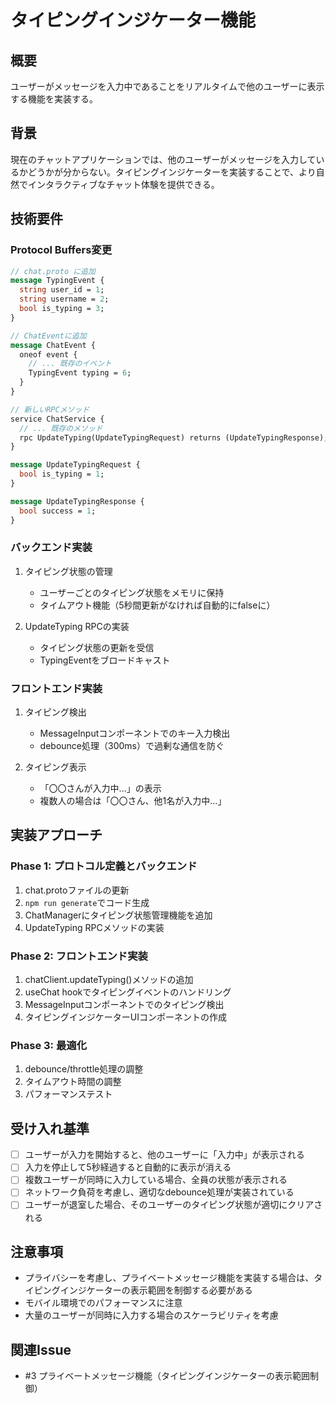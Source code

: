 # タイピングインジケーター機能

## 概要
ユーザーがメッセージを入力中であることをリアルタイムで他のユーザーに表示する機能を実装する。

## 背景
現在のチャットアプリケーションでは、他のユーザーがメッセージを入力しているかどうかが分からない。タイピングインジケーターを実装することで、より自然でインタラクティブなチャット体験を提供できる。

## 技術要件

### Protocol Buffers変更
```proto
// chat.proto に追加
message TypingEvent {
  string user_id = 1;
  string username = 2;
  bool is_typing = 3;
}

// ChatEventに追加
message ChatEvent {
  oneof event {
    // ... 既存のイベント
    TypingEvent typing = 6;
  }
}

// 新しいRPCメソッド
service ChatService {
  // ... 既存のメソッド
  rpc UpdateTyping(UpdateTypingRequest) returns (UpdateTypingResponse);
}

message UpdateTypingRequest {
  bool is_typing = 1;
}

message UpdateTypingResponse {
  bool success = 1;
}
```

### バックエンド実装
1. タイピング状態の管理
   - ユーザーごとのタイピング状態をメモリに保持
   - タイムアウト機能（5秒間更新がなければ自動的にfalseに）
   
2. UpdateTyping RPCの実装
   - タイピング状態の更新を受信
   - TypingEventをブロードキャスト

### フロントエンド実装
1. タイピング検出
   - MessageInputコンポーネントでのキー入力検出
   - debounce処理（300ms）で過剰な通信を防ぐ
   
2. タイピング表示
   - 「〇〇さんが入力中...」の表示
   - 複数人の場合は「〇〇さん、他1名が入力中...」

## 実装アプローチ

### Phase 1: プロトコル定義とバックエンド
1. chat.protoファイルの更新
2. `npm run generate`でコード生成
3. ChatManagerにタイピング状態管理機能を追加
4. UpdateTyping RPCメソッドの実装

### Phase 2: フロントエンド実装
1. chatClient.updateTyping()メソッドの追加
2. useChat hookでタイピングイベントのハンドリング
3. MessageInputコンポーネントでのタイピング検出
4. タイピングインジケーターUIコンポーネントの作成

### Phase 3: 最適化
1. debounce/throttle処理の調整
2. タイムアウト時間の調整
3. パフォーマンステスト

## 受け入れ基準
- [ ] ユーザーが入力を開始すると、他のユーザーに「入力中」が表示される
- [ ] 入力を停止して5秒経過すると自動的に表示が消える
- [ ] 複数ユーザーが同時に入力している場合、全員の状態が表示される
- [ ] ネットワーク負荷を考慮し、適切なdebounce処理が実装されている
- [ ] ユーザーが退室した場合、そのユーザーのタイピング状態が適切にクリアされる

## 注意事項
- プライバシーを考慮し、プライベートメッセージ機能を実装する場合は、タイピングインジケーターの表示範囲を制御する必要がある
- モバイル環境でのパフォーマンスに注意
- 大量のユーザーが同時に入力する場合のスケーラビリティを考慮

## 関連Issue
- #3 プライベートメッセージ機能（タイピングインジケーターの表示範囲制御）